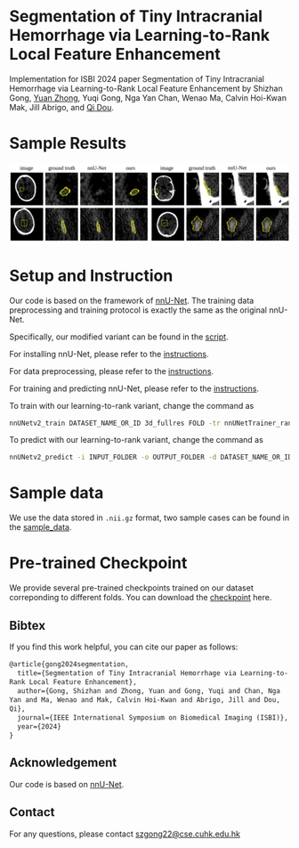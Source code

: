 # Segmentation of Tiny Intracranial Hemorrhage via Learning-to-Rank Local Feature Enhancement

Implementation for ISBI 2024 paper Segmentation of Tiny Intracranial Hemorrhage via Learning-to-Rank Local Feature Enhancement
by Shizhan Gong, [Yuan Zhong](https://yzrealm.com/), Yuqi Gong, Nga Yan Chan, Wenao Ma, Calvin Hoi-Kwan Mak, Jill Abrigo, and [Qi Dou](https://www.cse.cuhk.edu.hk/~qdou/index.html).

# Sample Results
![Alt text](assets/result.png?raw=true "Title")

# Setup and Instruction

Our code is based on the framework of [nnU-Net](https://github.com/MIC-DKFZ/nnUNet). The training data preprocessing and training protocol is exactly the same as the original nnU-Net.

Specifically, our modified variant can be found in the [script](nnUNet/nnunetv2/training/nnUNetTrainer/variants/network_architecture/nnUNetTrainer_rank.py).

For installing nnU-Net, please refer to the [instructions](nnUNet/documentation/installation_instructions.md).

For data preprocessing, please refer to the [instructions](nnUNet/documentation/dataset_format.md).

For training and predicting nnU-Net, please refer to the [instructions](nnUNet/documentation/how_to_use_nnunet.md).

To train with our learning-to-rank variant, change the command as 

```sh
nnUNetv2_train DATASET_NAME_OR_ID 3d_fullres FOLD -tr nnUNetTrainer_rank
```

To predict with our learning-to-rank variant, change the command as 
```sh
nnUNetv2_predict -i INPUT_FOLDER -o OUTPUT_FOLDER -d DATASET_NAME_OR_ID -c 3d_fullres -tr nnUNetTrainer_rank
```

# Sample data

We use the data stored in `.nii.gz` format, two sample cases can be found in the [sample_data](sample_data).

# Pre-trained Checkpoint
We provide several pre-trained checkpoints trained on our dataset correponding to different folds. You can download the [checkpoint]() here.

## Bibtex
If you find this work helpful, you can cite our paper as follows:
```
@article{gong2024segmentation,
  title={Segmentation of Tiny Intracranial Hemorrhage via Learning-to-Rank Local Feature Enhancement},
  author={Gong, Shizhan and Zhong, Yuan and Gong, Yuqi and Chan, Nga Yan and Ma, Wenao and Mak, Calvin Hoi-Kwan and Abrigo, Jill and Dou, Qi},
  journal={IEEE International Symposium on Biomedical Imaging (ISBI)},
  year={2024}
}
```
## Acknowledgement
Our code is based on  [nnU-Net](https://github.com/MIC-DKFZ/nnUNet).

## Contact
For any questions, please contact <a href="mailto:szgong22@cse.cuhk.edu.hk">szgong22@cse.cuhk.edu.hk</a>